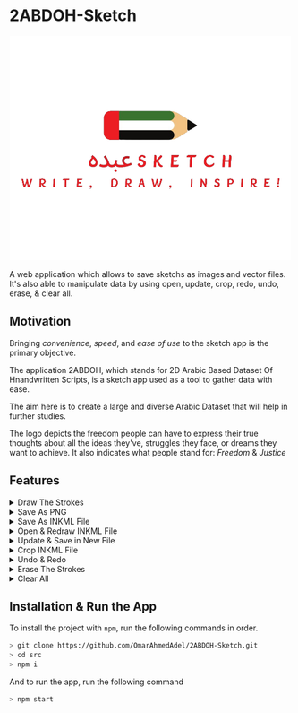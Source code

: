 # 2ABDOH-Sketch

<p align="center">
  <img height="400" src="public/images/Sketch Logo.png">
</p>
A web application which allows to save sketchs as images and vector files. It's also able to manipulate data by using open, update, crop, redo, undo, erase, & clear all.


## Motivation

Bringing _convenience_, _speed_, and _ease of use_ to the sketch app is the primary objective.

The application 2ABDOH, which stands for 2D Arabic Based Dataset Of Hnandwritten Scripts, is a sketch app used as a tool to gather data with ease.

The aim here is to create a large and diverse Arabic Dataset that will help in further studies.

The logo depicts the freedom people can have to express their true thoughts about all the ideas they've, struggles they face, or dreams they want to achieve. It also indicates what people stand for: _Freedom_ & _Justice_ 

## Features

<details>
  <summary> Draw The Strokes </summary>
  
  - Using a mouse or a touch input, users can freely draw on the canvas.
  - The application records all the coordinates of the strokes made by the user as a sequence of vector coordinates (x and y) that show the course of the drawing.
  - These coordinates are kept in the RAM.
    ![Draw](public/images/Gifs/Draw.gif)
</details>
<details>
  <summary> Save As PNG </summary>

  - The application turns all the content in the current canvas, including all drawn strokes, into a PNG image format when the user selects the "Save as image" icon.
    ![SaveAsImage](public/images/Gifs/SaveAsImage.gif)
</details>
<details>
  <summary> Save As INKML File </summary>

  - The web app allows users to save sketches in Inkml format in addition to PNG. 
  - This is done by storing all the coordinates and other related information, converting the drawn strokes into an Inkml document by clicking on the "Save as Inkml" icon.​
    ![SaveAsFile](public/images/Gifs/SaveAsFile.gif)
</details>
<details>
  <summary> Open & Redraw INKML File </summary>

  - By opening Inkml files using the "Open File" icon, the web app enables the users to view and edit previously saved sketches.
  - This happens by reading the Inkml content and redraws the saved vector coordinates after a file is selected. 
  - With such capability, users can continue working on their sketches or edit ones that already exist.​
    ![OpenFile](public/images/Gifs/OpenFile.gif)
</details>
<details>
  <summary> Update & Save in New File </summary>

  - The web app allows to add new strokes to opened files in addition to redrawing already-existing designs.
  - After that, users can save the revised sketch as a new file, keeping both the added and original strokes.
    ![UpdateFile](public/images/Gifs/UpdateFile.gif)
</details>
<details>
  <summary> Crop INKML File </summary>

  - The sketch has a cropping function based on stroke counts to make selective editing or analyzing sketches easier.
  - Users can specify a range of strokes to be included in the cropped version of the sketch by entering the start and finish stroke numbers. 
  - This feature improves editing precision and flexibility by enabling users to isolate and work with specific areas of their drawings. This can happen by clicking on the "Crop File" icon.
    ![CropFile](public/images/Gifs/CropFile.gif)
</details>
<details>
  <summary> Undo & Redo </summary>

  - Users can use the undo, redo, and erase features, as basic features among other crucial editing tools. 
  - Users can return to and undo actions to restore the drawing to its earlier states by using the undo function. 
  - On the other hand, users can reapply undone operations using the redo tool, which gives them more editing flexibility.
    ![Undo&Redo](public/images/Gifs/Undo&Redo.gif)
</details>
<details>
  <summary> Erase The Strokes </summary>

  - To improve accuracy in corrections and modifications, users can also selectively erase portions of the sketch using the erase function. 
  - Erace can work when hovering on a drawing with no need at all for mouse input.
  - These actions are accessible by clicking on "Undo", "Redo", and "Erase" icons. Moreover, users can switch from erasing to drawing by clicking on the "Draw" icon and vice versa.
    ![Erase](public/images/Gifs/Erase.gif)
</details>
<details>
  <summary> Clear All </summary>
  
  - This is responsible for deleting all the strokes drawn on the sketch and removing any opened item in the RAM by clicking on the "Clear All" icon.
    ![ClearAll](public/images/Gifs/ClearAll.gif)
</details>

## Installation & Run the App

To install the project with `npm`, run the following commands in order.

```bash
> git clone https://github.com/OmarAhmedAdel/2ABDOH-Sketch.git
> cd src
> npm i
```
And to run the app, run the following command
```bash
> npm start
```
